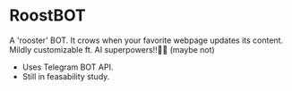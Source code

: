 # RoostBOT
A 'rooster' BOT. It crows when your favorite webpage updates its content. Mildly customizable ft. AI superpowers!!🤯🤯 (maybe not)

  - Uses Telegram BOT API.
  - Still in feasability study.

